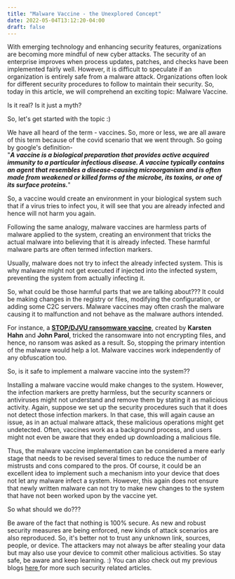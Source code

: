 ```yaml
---
title: "Malware Vaccine - the Unexplored Concept"
date: 2022-05-04T13:12:20-04:00
draft: false
---
```


With emerging technology and enhancing security features, organizations are becoming more mindful of new cyber attacks. The security of an enterprise improves when process updates, patches, and checks have been implemented fairly well. However, it is difficult to speculate if an organization is entirely safe from a malware attack. Organizations often look for different security procedures to follow to maintain their security. So, today in this article, we will comprehend an exciting topic: Malware Vaccine. 

Is it real? Is it just a myth?

So, let's get started with the topic :)

We have all heard of the term - vaccines. So, more or less, we are all aware of this term because of the covid scenario that we went through.
So going by google's definition-  
"<i><b>A vaccine is a biological preparation that provides active acquired immunity to a particular infectious disease. A vaccine typically contains an agent that resembles a disease-causing microorganism and is often made from weakened or killed forms of the microbe, its toxins, or one of its surface proteins.</b></i>"

So, a vaccine would create an environment in your biological system such that if a virus tries to infect you, it will see that you are already infected and hence will not harm you again. 


Following the same analogy, malware vaccines are harmless parts of malware applied to the system, creating an environment that tricks the actual malware into believing that it is already infected. These harmful malware parts are often termed infection markers.

Usually, malware does not try to infect the already infected system. This is why malware might not get executed if injected into the infected system, preventing the system from actually infecting it. 

So, what could be those harmful parts that we are talking about??? 
It could be making changes in the registry or files, modifying the configuration, or adding some C2C servers. Malware vaccines may often crash the malware causing it to malfunction and not behave as the malware authors intended.

For instance, a <b> <a href="https://www.gdatasoftware.com/blog/2022/01/malware-vaccines">STOP/DJVU ransomware vaccine</a></b>, created by <b>Karsten Hahn</b> and <b>John Parol</b>, tricked the ransomware into not encrypting files, and hence, no ransom was asked as a result. So, stopping the primary intention of the malware would help a lot. Malware vaccines work independently of any obfuscation too.

So, is it safe to implement a malware vaccine into the system??

Installing a malware vaccine would make changes to the system. However, the infection markers are pretty harmless, but the security scanners or antiviruses might not understand and remove them by stating it as malicious activity. Again, suppose we set up the security procedures such that it does not detect those infection markers. In that case, this will again cause an issue, as in an actual malware attack, these malicious operations might get undetected.
Often, vaccines work as a background process, and users might not even be aware that they ended up downloading a malicious file.

Thus, the malware vaccine implementation can be considered a mere early stage that needs to be revised several times to reduce the number of mistrusts and cons compared to the pros. Of course, it could be an excellent idea to implement such a mechanism into your device that does not let any malware infect a system. However, this again does not ensure that newly written malware can not try to make new changes to the system that have not been worked upon by the vaccine yet.

So what should we do???

Be aware of the fact that nothing is 100% secure. As new and robust security measures are being enforced, new kinds of attack scenarios are also reproduced. So, it's better not to trust any unknown link, sources, people, or device. The attackers may not always be after stealing your data but may also use your device to commit other malicious activities. So stay safe, be aware and keep learning. :) You can also check out my previous blogs <a href="https://shrutirupa.me/posts/ "> here </a> for more such security related articles. 

















